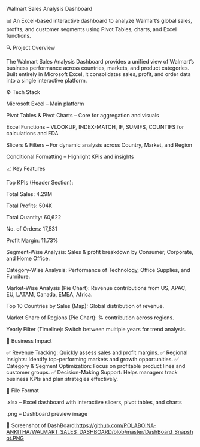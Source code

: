 Walmart Sales Analysis Dashboard

📊 An Excel-based interactive dashboard to analyze Walmart’s global sales, profits, and customer segments using Pivot Tables, charts, and Excel functions.

🔍 Project Overview

The Walmart Sales Analysis Dashboard provides a unified view of Walmart’s business performance across countries, markets, and product categories. Built entirely in Microsoft Excel, it consolidates sales, profit, and order data into a single interactive platform.

⚙️ Tech Stack

Microsoft Excel – Main platform

Pivot Tables & Pivot Charts – Core for aggregation and visuals

Excel Functions – VLOOKUP, INDEX-MATCH, IF, SUMIFS, COUNTIFS for calculations and EDA

Slicers & Filters – For dynamic analysis across Country, Market, and Region

Conditional Formatting – Highlight KPIs and insights

📈 Key Features

Top KPIs (Header Section):

Total Sales: 4.29M

Total Profits: 504K

Total Quantity: 60,622

No. of Orders: 17,531

Profit Margin: 11.73%

Segment-Wise Analysis: Sales & profit breakdown by Consumer, Corporate, and Home Office.

Category-Wise Analysis: Performance of Technology, Office Supplies, and Furniture.

Market-Wise Analysis (Pie Chart): Revenue contributions from US, APAC, EU, LATAM, Canada, EMEA, Africa.

Top 10 Countries by Sales (Map): Global distribution of revenue.

Market Share of Regions (Pie Chart): % contribution across regions.

Yearly Filter (Timeline): Switch between multiple years for trend analysis.

🚀 Business Impact

✅ Revenue Tracking: Quickly assess sales and profit margins.
✅ Regional Insights: Identify top-performing markets and growth opportunities.
✅ Category & Segment Optimization: Focus on profitable product lines and customer groups.
✅ Decision-Making Support: Helps managers track business KPIs and plan strategies effectively.

📂 File Format

.xlsx – Excel dashboard with interactive slicers, pivot tables, and charts

.png – Dashboard preview image

📸 Screenshot of DashBoard:https://github.com/POLABOINA-ANKITHA/WALMART_SALES_DASHBOARD/blob/master/DashBoard_Snapshot.PNG
